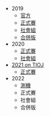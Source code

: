 -   2019
    -   [官方](https://pre-nhspc2019.brian.su/ranking/)
    -   [正式賽](https://sorahisa-rank.github.io/nhspc-sim/2019/ranking/)
    -   [社會組](https://sorahisa-rank.github.io/nhspc-sim/2019/social/)
    -   [合併版](https://sorahisa-rank.github.io/nhspc-sim/2019/combined/)
-   2020
    -   [正式賽](https://sorahisa-rank.github.io/nhspc-sim/2020/ranking/)
    -   [社會組](https://codeforces.com/gym/102891/standings)
-   [2021 on TIOJ](https://tioj.ck.tp.edu.tw/problems/tag/pre-nhspc-2021)
    -   [正式賽](https://sorahisa-rank.github.io/nhspc-sim/2021/ranking/)
-   2022
    -   [測機](https://sorahisa-rank.github.io/nhspc-sim/2022/practice/)
    -   正式賽
    -   社會組
    -   合併版